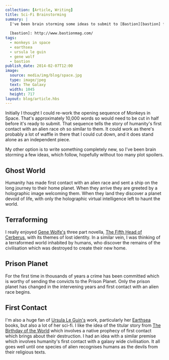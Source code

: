 ```yaml
---
collection: [Article, Writing]
title: Sci-Fi Brainstorming
summary: |
  I've been brain storming some ideas to submit to [Bastion][bastion] for their first issue.
    
  [bastion]: http://www.bastionmag.com/
tags: 
  - monkeys in space
  - earthsea
  - ursula le guin
  - gene wolf
  - bastion
publish_date: 2014-02-07T12:00
image:
  source: media/img/blog/space.jpg
  type: image/jpeg
  text: The Galaxy
  width: 1045
  height: 717
layout: blog/article.hbs
---
```


Initially I thought I could re-work the opening sequence of Monkeys in Space. That's approximately 10,000 words so would need to be cut in half before it's ready to submit. That sequence tells the story of humanity's first contact with an alien race oh so similar to them. It could work as there's probably a lot of waffle in there that I could cut down, and it does stand alone as an independent piece.

My other option is to write something completely new, so I've been brain storming a few ideas, which follow, hopefully without too many plot spoilers.

## Ghost World

Humanity has made first contact with an alien race and sent a ship on the long journey to their home planet. When they arrive they are greeted by a holographic image welcoming them. When they land they discover a planet devoid of life, with only the holographic virtual intelligence left to haunt the world.

## Terraforming

I really enjoyed [Gene Wolfe's][gene] three part novella, [The Fifth Head of Cerberus][cerberus], with its themes of lost identity. In a similar vein, I was thinking of a terraformed world inhabited by humans, who discover the remains of the civilisation which was destroyed to create their new home.

## Prison Planet

For the first time in thousands of years a crime has been committed which is worthy of sending the convicts to the Prison Planet. Only the prison planet has changed in the intervening years and first contact with an alien race begins.

## First Contact

I'm also a huge fan of [Ursula Le Guin's][ursula] work, particularly her [Earthsea][earthsea] books, but also a lot of her sci-fi. I like the idea of the titular story from [The Birthday of the World][birthday] which involves a native prophecy of first contact which brings about their destruction. I had an idea with a similar premise which involves humanity's first contact with a galaxy wide civilisation. It all goes well until one species of alien recognises humans as the devils from their religious texts.


[gene]: https://en.wikipedia.org/wiki/Gene_Wolfe
[cerberus]: https://en.wikipedia.org/wiki/The_Fifth_Head_of_Cerberus
[ursula]: http://www.ursulakleguin.com/
[earthsea]: https://en.wikipedia.org/wiki/Earthsea
[birthday]: https://en.wikipedia.org/wiki/The_Birthday_of_the_World
